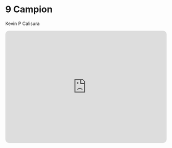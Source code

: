 # 9 Campion
Kevin P Calisura

<iframe style="border-radius:12px" src="https://open.spotify.com/embed/track/6EILVW8eCmSIEeMYm6fpL7?utm_source=generator" width="100%" height="352" frameBorder="0" allowfullscreen="" allow="autoplay; clipboard-write; encrypted-media; fullscreen; picture-in-picture" loading="lazy"></iframe>
